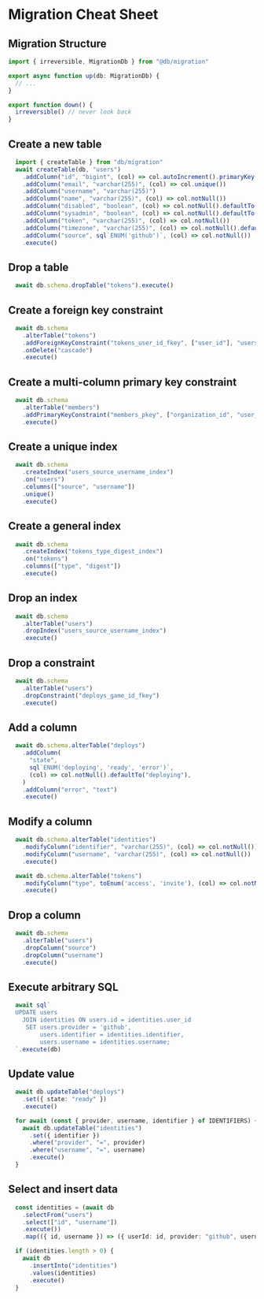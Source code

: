 # Migration Cheat Sheet

## Migration Structure

```typescript
import { irreversible, MigrationDb } from "@db/migration"

export async function up(db: MigrationDb) {
  // ...
}

export function down() {
  irreversible() // never look back
}
```

## Create a new table

```typescript
  import { createTable } from "db/migration"
  await createTable(db, "users")
    .addColumn("id", "bigint", (col) => col.autoIncrement().primaryKey())
    .addColumn("email", "varchar(255)", (col) => col.unique())
    .addColumn("username", "varchar(255)")
    .addColumn("name", "varchar(255)", (col) => col.notNull())
    .addColumn("disabled", "boolean", (col) => col.notNull().defaultTo(false))
    .addColumn("sysadmin", "boolean", (col) => col.notNull().defaultTo(false))
    .addColumn("token", "varchar(255)", (col) => col.notNull())
    .addColumn("timezone", "varchar(255)", (col) => col.notNull().defaultTo("America/Los_Angeles"))
    .addColumn("source", sql`ENUM('github')`, (col) => col.notNull())
    .execute()
```

## Drop a table

```typescript
  await db.schema.dropTable("tokens").execute()
```

## Create a foreign key constraint

```typescript
  await db.schema
    .alterTable("tokens")
    .addForeignKeyConstraint("tokens_user_id_fkey", ["user_id"], "users", ["id"])
    .onDelete("cascade")
    .execute()
```

## Create a multi-column primary key constraint

```typescript
  await db.schema
    .alterTable("members")
    .addPrimaryKeyConstraint("members_pkey", ["organization_id", "user_id"])
    .execute()
```

## Create a unique index

```typescript
  await db.schema
    .createIndex("users_source_username_index")
    .on("users")
    .columns(["source", "username"])
    .unique()
    .execute()
```


## Create a general index

```typescript
  await db.schema
    .createIndex("tokens_type_digest_index")
    .on("tokens")
    .columns(["type", "digest"])
    .execute()
```

## Drop an index

```typescript
  await db.schema
    .alterTable("users")
    .dropIndex("users_source_username_index")
    .execute()
```

## Drop a constraint

```typescript
  await db.schema
    .alterTable("users")
    .dropConstraint("deploys_game_id_fkey")
    .execute()
```

## Add a column

```typescript
  await db.schema.alterTable("deploys")
    .addColumn(
      "state",
      sql`ENUM('deploying', 'ready', 'error')`,
      (col) => col.notNull().defaultTo("deploying"),
    )
    .addColumn("error", "text")
    .execute()
```

## Modify a column

```typescript
  await db.schema.alterTable("identities")
    .modifyColumn("identifier", "varchar(255)", (col) => col.notNull())
    .modifyColumn("username", "varchar(255)", (col) => col.notNull())
    .execute()

  await db.schema.alterTable("tokens")
    .modifyColumn("type", toEnum('access', 'invite'), (col) => col.notNull())
    .execute()
```

## Drop a column

```typescript
  await db.schema
    .alterTable("users")
    .dropColumn("source")
    .dropColumn("username")
    .execute()
```

## Execute arbitrary SQL

```typescript
  await sql`
  UPDATE users
    JOIN identities ON users.id = identities.user_id
     SET users.provider = 'github',
         users.identifier = identities.identifier,
         users.username = identities.username;
  `.execute(db)
```

## Update value

```typescript
  await db.updateTable("deploys")
    .set({ state: "ready" })
    .execute()

  for await (const { provider, username, identifier } of IDENTIFIERS) {
    await db.updateTable("identities")
      .set({ identifier })
      .where("provider", "=", provider)
      .where("username", "=", username)
      .execute()
  }
```

## Select and insert data

```typescript
  const identities = (await db
    .selectFrom("users")
    .select(["id", "username"])
    .execute())
    .map(({ id, username }) => ({ userId: id, provider: "github", username }))

  if (identities.length > 0) {
    await db
      .insertInto("identities")
      .values(identities)
      .execute()
  }
```
